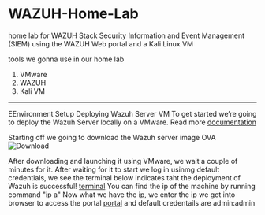 # WAZUH-Home-Lab
home lab for WAZUH Stack Security Information and Event Management (SIEM) using the WAZUH Web portal and a Kali Linux VM

tools we gonna use in our home lab 
1) VMware
2) WAZUH
3) Kali VM

------------------------------------------

EEnvironment Setup
Deploying Wazuh Server VM
To get started we’re going to deploy the Wazuh Server locally on a VMware. 
Read more [documentation](https://documentation.wazuh.com/current/deployment-options/virtual-machine/virtual-machine.html)

Starting off we going to download the Wazuh server image OVA 
![Download](https://raw.githubusercontent.com//LITHUM1/Wazuh-Home-Lab/main/Assets/Download-Wazuh-server-image.png)

After downloading and launching it using VMware, we wait a couple of minutes for it.
After waiting for it to start we log in usinmg default credentials, we see the terminal below indicates taht the deployment of Wazuh is successful!
[terminal](https://raw.githubusercontent.com//LITHUM1/Wazuh-Home-Lab/main/Assets/up-and-running.png)
You can find the ip of the machine by running command "ip a"
Now what we have the ip, we enter the ip we got into browser to access the portal 
[portal](https://raw.githubusercontent.com//LITHUM1/Wazuh-Home-Lab/main/Assets/Wazuh-portal.png)
and default credentails are admin:admin 














